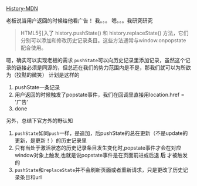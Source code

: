 [History-MDN](https://developer.mozilla.org/zh-CN/docs/Web/API/History)

老板说当用户返回的时候给他看广告！
我。。。
嗯。。。我研究研究

> HTML5引入了 history.pushState() 和 history.replaceState() 方法，它们分别可以添加和修改历史记录条目。这些方法通常与window.onpopstate 配合使用。

嗯，确实可以实现老板的需求
`pushState`可以向历史记录里添加记录，虽然这个记录的链接必须是同源的，但总还在我们的势力范围内是不是，那我们就可以为所欲为（狡黠的微笑）
计划是这样的
1. pushState一条记录
2. 用户返回的时候触发了popstate事件，我们在回调里直接用location.href = '广告'
3. done

另外，总结下官方外的野认知
1. `pushState`如同`push`一样，是追加，后pushState的总在更新（不是update的更新，是更新！）的历史记录里
2. 只有当处于激活状态的历史记录条目发生变化时,popstate事件才会在对应window对象上触发,也就是说popstate事件是在页面前进或后退 **后** 才被触发的
3. `pushState`和`replaceState`并不会刷新页面或者重新请求，只是更改了历史记录条目和url
